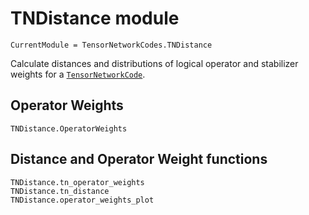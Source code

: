 # TNDistance module

```@meta
CurrentModule = TensorNetworkCodes.TNDistance
```

Calculate distances and distributions of logical operator and stabilizer weights for a [`TensorNetworkCode`](@ref).

## Operator Weights

```@docs
TNDistance.OperatorWeights
```

## Distance and Operator Weight functions
```@docs
TNDistance.tn_operator_weights
TNDistance.tn_distance
TNDistance.operator_weights_plot
```
